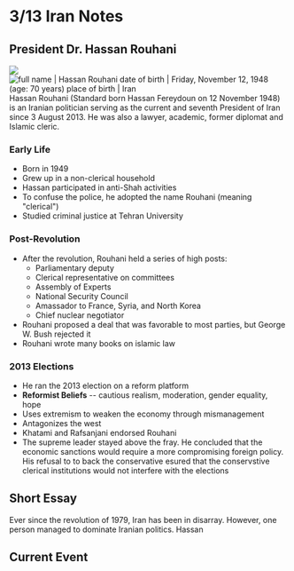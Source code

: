 
# 3/13 Iran Notes
## President Dr. Hassan Rouhani
![](https://www.wolframcdn.com/waimage/hset028/bf4/bf48c74a8daf05e2332c0fad65e5059f_v001s.jpg)![full name | Hassan Rouhani
date of birth | Friday, November 12, 1948 (age: 70 years)
place of birth | Iran](https://www4b.wolframalpha.com/Calculate/MSP/MSP233023d6fc19e6540ecb00000ib7i5h3ag78dghd?MSPStoreType=image/gif&s=55)
Hassan Rouhani (Standard born Hassan Fereydoun on 12 November 1948) is an Iranian politician serving as the current and seventh President of Iran since 3 August 2013. He was also a lawyer, academic, former diplomat and Islamic cleric.
### Early Life
- Born in 1949
- Grew up in a non-clerical household
- Hassan participated in anti-Shah activities
- To confuse the police, he adopted the name Rouhani (meaning "clerical")
- Studied criminal justice at Tehran University

### Post-Revolution
 - After the revolution, Rouhani held a series of high posts:
	 - Parliamentary deputy
	 - Clerical representative on committees
	 - Assembly of Experts
	 - National Security Council
	 - Amassador to France, Syria, and North Korea
	 - Chief nuclear negotiator
- Rouhani proposed a deal that was favorable to most parties, but George W. Bush rejected it
- Rouhani wrote many books on islamic law

### 2013 Elections
 - He ran the 2013 election on a reform platform
 - **Reformist Beliefs** -- cautious realism, moderation, gender equality, hope
 - Uses extremism to weaken the economy through mismanagement
 - Antagonizes the west
 - Khatami and Rafsanjani endorsed Rouhani
 - The supreme leader stayed above the fray. He concluded that the economic sanctions would require a more compromising foreign policy. His refusal to to back the conservative esured that the conservstive clerical institutions would not interfere with the elections
 
## Short Essay
Ever since the revolution of 1979, Iran  has been in disarray. However, one person managed to dominate Iranian politics. Hassan 
## Current Event

<!--stackedit_data:
eyJoaXN0b3J5IjpbMTg1NzMyODU3LC00NjM1OTExNzUsLTc3MD
U3MTc0NF19
-->